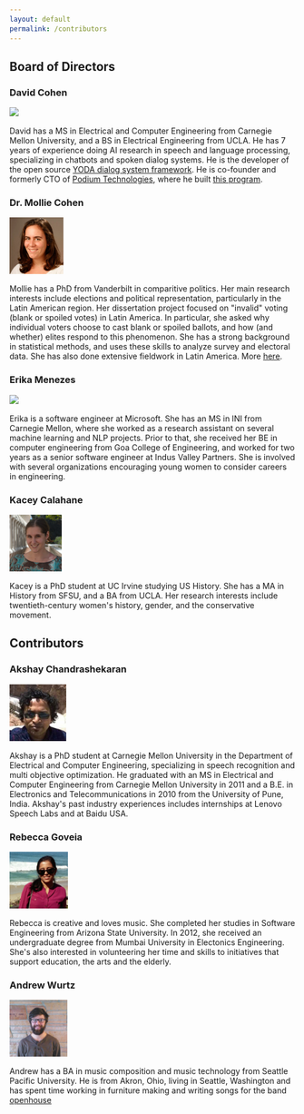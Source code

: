```yaml
---
layout: default
permalink: /contributors
---
```

## Board of Directors

### David Cohen

<img src="https://avatars2.githubusercontent.com/u/1332401?v=3&s=466" height='100'>

David has a MS in Electrical and Computer Engineering from Carnegie Mellon University, and a BS in Electrical Engineering from UCLA.
He has 7 years of experience doing AI research in speech and language processing, specializing in chatbots and spoken dialog systems.
He is the developer of the open source [YODA dialog system framework](http://davidogbodfog.bitbucket.org/yoda/project.html). 
He is co-founder and formerly CTO of [Podium Technologies](podiumtech.co), where he built [this program](https://youtu.be/2VefoN76h2M).

### Dr. Mollie Cohen

<img src="https://raw.githubusercontent.com/better-dem/better-dem.github.io/master/images/mollie_square.jpg" height='100'>

Mollie has a PhD from Vanderbilt in comparitive politics.
Her main research interests include elections and political representation, particularly in the Latin American region. 
Her dissertation project focused on "invalid" voting (blank or spoiled votes) in Latin America. 
In particular, she asked why individual voters choose to cast blank or spoiled ballots, and how (and whether) elites respond to this phenomenon. 
She has a strong background in statistical methods, and uses these skills to analyze survey and electoral data. 
She has also done extensive fieldwork in Latin America.
More [here](http://www.molliecohen.com/).

### Erika Menezes

<img src="https://avatars3.githubusercontent.com/u/9581213?v=3&s=466" height='100'>

Erika is a software engineer at Microsoft.
She has an MS in INI from Carnegie Mellon, where she worked as a research assistant on several machine learning and NLP projects.
Prior to that, she received her BE in computer engineering from Goa College of Engineering, and worked for two years as a senior software engineer at Indus Valley Partners.
She is involved with several organizations encouraging young women to consider careers in engineering.

### Kacey Calahane

<img src="https://raw.githubusercontent.com/better-dem/better-dem.github.io/master/images/kacey_calahane.png" height='100'>

Kacey is a PhD student at UC Irvine studying US History. 
She has a MA in History from SFSU, and a BA from UCLA. 
Her research interests include twentieth-century women's history, gender, and the conservative movement. 

## Contributors

### Akshay Chandrashekaran

<img src="https://raw.githubusercontent.com/better-dem/better-dem.github.io/master/images/akshayc.png" height='100'>

Akshay is a PhD student at Carnegie Mellon University in the Department of Electrical and Computer Engineering, specializing in speech recognition and multi objective optimization. 
He graduated with an MS in Electrical and Computer Engineering from Carnegie Mellon University in 2011 and a B.E. in Electronics and Telecommunications in 2010 from the University of Pune, India. 
Akshay's past industry experiences includes internships at Lenovo Speech Labs and at Baidu USA.

### Rebecca Goveia

<img src="https://raw.githubusercontent.com/better-dem/better-dem.github.io/master/images/rebecca.jpg" height='100'>

Rebecca is creative and loves music. 
She completed her studies in Software Engineering from Arizona State University. 
In 2012, she received an undergraduate degree from Mumbai University in Electonics Engineering. 
She's also interested in volunteering her time and skills to initiatives that support education, the arts and the elderly.

### Andrew Wurtz

<img src="https://raw.githubusercontent.com/better-dem/better-dem.github.io/master/images/andrew.jpg" height='100'>

Andrew has a BA in music composition and music technology from Seattle Pacific University. 
He is from Akron, Ohio, living in Seattle, Washington and has spent time working in furniture making and writing songs for the band [openhouse](https://openopenhouse.bandcamp.com)
